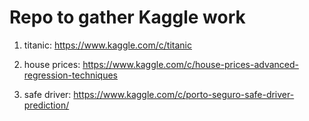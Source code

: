 # Repo to gather Kaggle work

1) titanic: https://www.kaggle.com/c/titanic

2) house prices: https://www.kaggle.com/c/house-prices-advanced-regression-techniques

3) safe driver: https://www.kaggle.com/c/porto-seguro-safe-driver-prediction/

